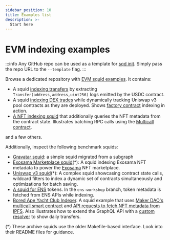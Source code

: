 ```yaml
---
sidebar_position: 10
title: Examples list
description: >-
  Start here
---
```


# EVM indexing examples

:::info
Any GitHub repo can be used as a template for [sqd init](/squid-cli/init). Simply pass the repo URL to the `--template` flag.
:::

Browse a dedicated repository with [EVM squid examples](https://github.com/subsquid-labs/squid-evm-examples). It contains:

- A squid [indexing transfers](/examples/evm/evm-logs-example) by extracting `Transfer(address,address,uint256)` logs emitted by the USDC contract.
- A squid [indexing DEX trades](/examples/evm/factory-example) while dynamically tracking Uniswap v3 pool contracts as they are deployed. Shows [factory contract](/evm-indexing/factory-contracts) indexing in action.
- [A NFT indexing squid](/examples/evm/multicall-example) that additionally queries the NFT metadata from the contract state. Illustrates batching RPC calls using the [Multicall contract](/evm-indexing/squid-evm-typegen/#batching-contract-state-calls-using-the-multicall-contract).

and a few others.

Additionally, inspect the following benchmark squids:

- [Gravatar squid](https://github.com/subsquid/squid-evm-template/tree/gravatar-squid): a simple squid migrated from a subgraph
- [Exosama Marketplace squid](https://github.com/subsquid-labs/exosama-marketplace-squid)(*): A squid indexing Exosama NFT metadata to power the [Exosama](https://exosama.com) NFT marketplace.
- [Uniswap v3 squid](https://github.com/subsquid-labs/uniswap-squid)(*): A complex squid showcasing contract state calls, wildcard filters to index a dynamic set of contracts simultaneously and optimizations for batch saving.
- [A squid for ENS](https://github.com/subsquid-labs/ethereum-name-service-indexing/tree/ens-workshop) tokens. In the `ens-workshop` branch, token metadata is fetched from ENS APIs while indexing.
- [Bored Ape Yacht Club Indexer](https://github.com/subsquid-labs/bored-ape-yacht-club-indexing). A squid example that uses [Maker DAO's multicall smart contract](/evm-indexing/squid-evm-typegen/#batching-contract-state-calls-using-the-multicall-contract) and [API requests to fetch NFT metadata from IPFS](/basics/external-api). Also illustrates how to extend the GraphQL API with a  [custom resolver](/graphql-api/custom-resolvers) to show daily transfers.

(*) These archive squids use the older Makefile-based interface. Look into their README files for guidance.
